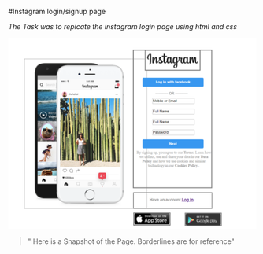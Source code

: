 #Instagram login/signup page

_The Task was to repicate the instagram login page using html and css_


![Snapshot of Page](images/Capture.png)

> " Here is a Snapshot of the Page. Borderlines are for reference"

